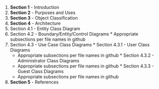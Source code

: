 1. **Section 1** - Introduction
1. **Section 2** - Purposes and Uses
1. **Section 3** - Object Classification
1. **Section 4** - Architecture
  1. Section 4.1 - Entity Class Diagram
  1. Section 4.2 - Boundary/Entity/Control Diagrams
    * Appropriate subsections per file names in github
  1. Section 4.3 - Use Case Class Diagrams
    * Section 4.3.1 - User Class Diagrams
     * Appropriate subsections per file names in github
    * Section 4.3.2 - Administrator Class Diagrams
     * Appropriate subsections per file names in github
    * Section 4.3.3 - Guest Class Diagrams
     * Appropriate subsections per file names in github
1. **Section 5** - References